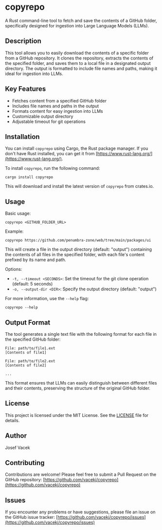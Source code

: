 # copyrepo

A Rust command-line tool to fetch and save the contents of a GitHub folder, specifically designed for ingestion into Large Language Models (LLMs).

## Description

This tool allows you to easily download the contents of a specific folder from a GitHub repository. It clones the repository, extracts the contents of the specified folder, and saves them to a local file in a designated output directory. The output is formatted to include file names and paths, making it ideal for ingestion into LLMs.

## Key Features

- Fetches content from a specified GitHub folder
- Includes file names and paths in the output
- Formats content for easy ingestion into LLMs
- Customizable output directory
- Adjustable timeout for git operations

## Installation

You can install `copyrepo` using Cargo, the Rust package manager. If you don't have Rust installed, you can get it from [https://www.rust-lang.org/](https://www.rust-lang.org/).

To install `copyrepo`, run the following command:

```
cargo install copyrepo
```

This will download and install the latest version of `copyrepo` from crates.io.

## Usage

Basic usage:

```
copyrepo <GITHUB_FOLDER_URL>
```

Example:

```
copyrepo https://github.com/penumbra-zone/web/tree/main/packages/ui
```

This will create a file in the output directory (default: "output") containing the contents of all files in the specified folder, with each file's content prefixed by its name and path.

Options:

- `-t, --timeout <SECONDS>`: Set the timeout for the git clone operation (default: 5 seconds)
- `-o, --output-dir <DIR>`: Specify the output directory (default: "output")

For more information, use the `--help` flag:

```
copyrepo --help
```

## Output Format

The tool generates a single text file with the following format for each file in the specified GitHub folder:

```
File: path/to/file1.ext
[Contents of file1]

File: path/to/file2.ext
[Contents of file2]

...
```

This format ensures that LLMs can easily distinguish between different files and their contents, preserving the structure of the original GitHub folder.

## License

This project is licensed under the MIT License. See the [LICENSE](https://github.com/vacekj/copyrepo/blob/main/LICENSE) file for details.

## Author

Josef Vacek

## Contributing

Contributions are welcome! Please feel free to submit a Pull Request on the GitHub repository: [https://github.com/vacekj/copyrepo](https://github.com/vacekj/copyrepo)

## Issues

If you encounter any problems or have suggestions, please file an issue on the GitHub issue tracker: [https://github.com/vacekj/copyrepo/issues](https://github.com/vacekj/copyrepo/issues)